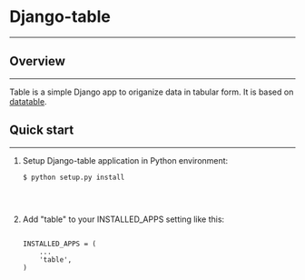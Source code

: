 # Django-table

_____________________________________________________________________

## Overview
_____________________________________________________________________
Table is a simple Django app to origanize data in tabular form.
It is based on [datatable](http://datatables.net).

## Quick start
_____________________________________________________________________
1. Setup Django-table application in Python environment:

   <pre><code>$ python setup.py install</code><pre>

2. Add "table" to your INSTALLED_APPS setting like this:

   <pre><code>
   INSTALLED_APPS = (
       ...
       'table',
   )
   </pre>
